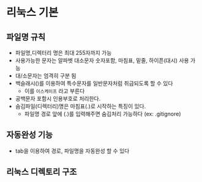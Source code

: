 # 리눅스 기본

## 파일명 규칙
- 파일명,디렉터리 명은 최대 255자까지 가능
- 사용가능한 문자는 알파벳 대소문자 숫자포함, 마침표, 밑줄, 하이픈(대시) 사용 가능
- 대/소문자는 엄격히 구분 됨
- 백슬래시(\)를 이용하여 특수문자를 일반문자처럼 취급되도록 할 수 있다
    - 이를 `이스케이프` 라고 부른다
- 공백문자 포함시 인용부호로 처리한다.
- 숨김파일(디렉터리)명은 마침표(.)로 시작하는 특징이 있다.
    - 파일명 경로 앞에 (.)를 입력해주면 숨김처리 가능하다 (ex: .gitignore)

## 자동완성 기능
- tab을 이용하여 경로, 파일명을 자동완성 할 수 있다

## 리눅스 디렉토리 구조
